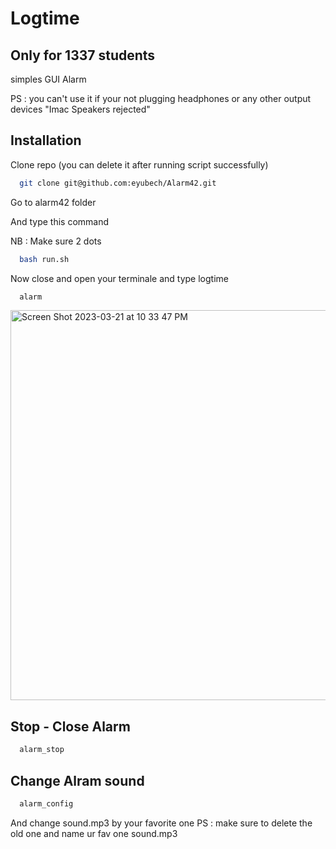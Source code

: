 # Logtime

## Only for 1337 students

simples GUI Alarm

PS : you can't use it if your not plugging headphones or any other output devices "Imac Speakers rejected"

## Installation

Clone repo (you can delete it after running script successfully)

```bash
  git clone git@github.com:eyubech/Alarm42.git
```

Go to alarm42 folder

And type this command

NB : Make sure 2 dots

```bash
  bash run.sh
```
Now close and open your terminale and type logtime

```bash
  alarm
```
<img width="624" alt="Screen Shot 2023-03-21 at 10 33 47 PM" src="https://user-images.githubusercontent.com/76597998/226756894-5ee2ce4d-c17c-4749-b6f9-c26f21f9cf69.png">

## Stop - Close Alarm
```bash
  alarm_stop
```

## Change Alram sound
```bash
  alarm_config
```
And change sound.mp3 by your favorite one
PS : make sure to delete the old one and name ur fav one sound.mp3

